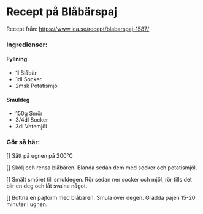 # Recept på Blåbärspaj
Recept från: https://www.ica.se/recept/blabarspaj-1587/
### Ingredienser:

#### Fyllning
- 1l Blåbär
- 1dl Socker
- 2msk Potatismjöl

#### Smuldeg
- 150g Smör
- 3/4dl Socker
- 3dl Vetemjöl

### Gör så här:
[] Sätt på ugnen på 200°C

[] Skölj och rensa blåbären. Blanda sedan dem med socker och potatismjöl.

[] Smält smöret till smuldegen. Rör sedan ner socker och mjöl, rör tills det blir en deg och låt svalna något.

[] Bottna en pajform med blåbären. Smula över degen. Grädda pajen 15-20 minuter i ugnen.
